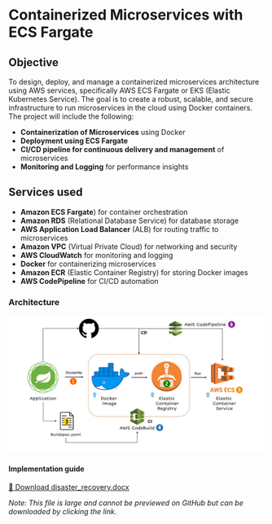 # Containerized Microservices with ECS Fargate 

## Objective
To design, deploy, and manage a containerized microservices architecture using AWS services, specifically AWS ECS Fargate or EKS (Elastic Kubernetes Service). The goal is to create a robust, scalable, and secure infrastructure to run microservices in the cloud using Docker containers. The project will include the following:
- **Containerization of Microservices** using Docker
- **Deployment using ECS Fargate** 
- **CI/CD pipeline for continuous delivery and management** of microservices
- **Monitoring and Logging** for performance insights

## Services used
- **Amazon ECS Fargate**) for container orchestration
- **Amazon RDS** (Relational Database Service) for database storage
- **AWS Application Load Balancer** (ALB) for routing traffic to microservices
- **Amazon VPC** (Virtual Private Cloud) for networking and security
- **AWS CloudWatch** for monitoring and logging
- **Docker** for containerizing microservices
- **Amazon ECR** (Elastic Container Registry) for storing Docker images
- **AWS CodePipeline** for CI/CD automation

### Architecture
![Containerized microservice](architecture.jpg)

#### Implementation guide
[📘 Download disaster_recovery.docx](Deployment_ECS_Fargate.docx)

*Note: This file is large and cannot be previewed on GitHub but can be downloaded by clicking the link.*
